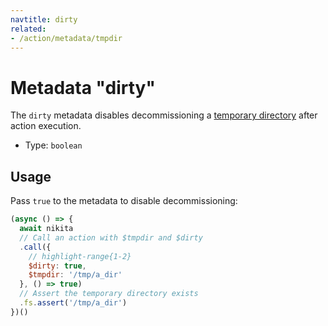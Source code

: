 ```yaml
---
navtitle: dirty
related:
- /action/metadata/tmpdir
---
```


# Metadata "dirty"

The `dirty` metadata disables decommissioning a [temporary directory](/current/action/metadata/tmpdir) after action execution.

* Type: `boolean`

## Usage

Pass `true` to the metadata to disable decommissioning:

```js
(async () => {
  await nikita
  // Call an action with $tmpdir and $dirty
  .call({
    // highlight-range{1-2}
    $dirty: true,
    $tmpdir: '/tmp/a_dir'
  }, () => true)
  // Assert the temporary directory exists
  .fs.assert('/tmp/a_dir')
})()
```
